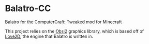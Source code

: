 # Balatro-CC
Balatro for the ComputerCraft: Tweaked mod for Minecraft

This project relies on the [Obsi2](https://github.com/simadude/obsi2) graphics library, which is based off of [Love2D](https://love2d.org), the engine that Balatro is written in.